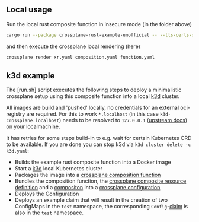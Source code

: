 ## Local usage

Run the local rust composite function in insecure mode (in the folder above)

```bash
cargo run --package crossplane-rust-example-unofficial -- --tls-certs-dir . --insecure
```

and then execute the crossplane local rendering (here)

```bash
crossplane render xr.yaml composition.yaml function.yaml
```

## k3d example

The [run.sh] script executes the following steps to deploy a minimalistic crossplane setup
using this composite function into a local [k3d](https://k3d.io/) cluster.

All images are build and 'pushed' locally, no credentials for an external oci-registry are required.
For this to work `*.localhost` (in this case `k3d-crossplane.localhost`) needs to be resolved to
`127.0.0.1` ([upstream docs](https://k3d.io/v5.6.0/usage/registries/#preface-referencing-local-registries)) on your
localmachine.

It has retries for some steps build-in to e.g. wait for certain Kubernetes CRD to be available.
If you are done you can stop k3d via `k3d cluster delete -c k3d.yaml`:

- Builds the example rust composite function into a Docker image
- Start a [k3d](https://k3d.io/) local Kubernetes cluster
- Packages the image into
  a [crossplane composition function](https://docs.crossplane.io/latest/concepts/compositions/#how-composition-functions-work)
- Bundles the composition function,
  the [crossplane composite resource definition](https://docs.crossplane.io/latest/concepts/composite-resource-definitions/)
  and a [compositon](https://docs.crossplane.io/latest/concepts/compositions/) into
  a [crossplane configuration](https://docs.crossplane.io/latest/concepts/packages/)
- Deploys the Configuration
- Deploys an example claim that will result in the creation of two ConfigMaps in the `test` namespace, the corresponding
  `Config`-[claim](https://docs.crossplane.io/latest/concepts/claims/) is also in the `test` namespace.
